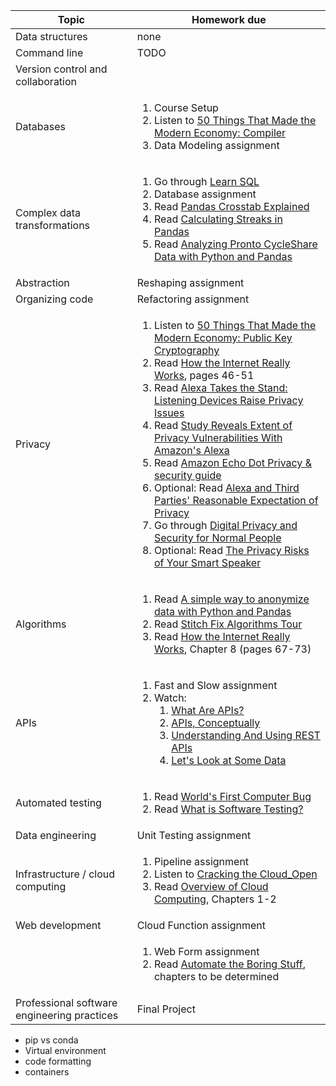 | Topic                                       | Homework due                                                                                                                                                                                                                                                                                                                                                                                                                                                                                                                                                                                                                                                                                                                                                                                                                                                                                                                                                                                                                                                                                                                                                           |
| ------------------------------------------- | ---------------------------------------------------------------------------------------------------------------------------------------------------------------------------------------------------------------------------------------------------------------------------------------------------------------------------------------------------------------------------------------------------------------------------------------------------------------------------------------------------------------------------------------------------------------------------------------------------------------------------------------------------------------------------------------------------------------------------------------------------------------------------------------------------------------------------------------------------------------------------------------------------------------------------------------------------------------------------------------------------------------------------------------------------------------------------------------------------------------------------------------------------------------------- |
| Data structures                             | none                                                                                                                                                                                                                                                                                                                                                                                                                                                                                                                                                                                                                                                                                                                                                                                                                                                                                                                                                                                                                                                                                                                                                                   |
| Command line                                | TODO                                                                                                                                                                                                                                                                                                                                                                                                                                                                                                                                                                                                                                                                                                                                                                                                                                                                                                                                                                                                                                                                                                                                                                   |
| Version control and collaboration           |                                                                                                                                                                                                                                                                                                                                                                                                                                                                                                                                                                                                                                                                                                                                                                                                                                                                                                                                                                                                                                                                                                                                                                        |
| Databases                                   | <ol><li>Course Setup</li><li>Listen to [50 Things That Made the Modern Economy: Compiler](https://www.bbc.co.uk/programmes/p04n04cm)</li><li>Data Modeling assignment</li></ol>                                                                                                                                                                                                                                                                                                                                                                                                                                                                                                                                                                                                                                                                                                                                                                                                                                                                                                                                                                                        |
| Complex data transformations                | <ol><li>Go through [Learn SQL](https://www.codecademy.com/learn/learn-sql)</li><li>Database assignment</li><li>Read [Pandas Crosstab Explained](https://pbpython.com/pandas-crosstab.html)</li><li>Read [Calculating Streaks in Pandas](https://joshdevlin.com/blog/calculate-streaks-in-pandas/)</li><li>Read [Analyzing Pronto CycleShare Data with Python and Pandas](https://jakevdp.github.io/blog/2015/10/17/analyzing-pronto-cycleshare-data-with-python-and-pandas/)</li></ol>                                                                                                                                                                                                                                                                                                                                                                                                                                                                                                                                                                                                                                                                                 |
| Abstraction                                 | Reshaping assignment                                                                                                                                                                                                                                                                                                                                                                                                                                                                                                                                                                                                                                                                                                                                                                                                                                                                                                                                                                                                                                                                                                                                                   |
| Organizing code                             | Refactoring assignment                                                                                                                                                                                                                                                                                                                                                                                                                                                                                                                                                                                                                                                                                                                                                                                                                                                                                                                                                                                                                                                                                                                                                 |
| Privacy                                     | <ol><li>Listen to [50 Things That Made the Modern Economy: Public Key Cryptography](https://www.bbc.co.uk/programmes/p04vqrwy)</li><li>Read [How the Internet Really Works](https://catnip.article19.org/), pages 46-51</li><li>Read [Alexa Takes the Stand: Listening Devices Raise Privacy Issues](https://time.com/4766611/alexa-takes-the-stand-listening-devices-raise-privacy-issues/)</li><li>Read [Study Reveals Extent of Privacy Vulnerabilities With Amazon's Alexa](https://news.ncsu.edu/2021/03/alexa-skill-vulnerabilities/)</li><li>Read [Amazon Echo Dot Privacy & security guide](https://foundation.mozilla.org/en/privacynotincluded/amazon-echo-dot/)</li><li>Optional: Read [Alexa and Third Parties' Reasonable Expectation of Privacy](https://www.law.georgetown.edu/american-criminal-law-review/aclr-online/volume-54/alexa-and-third-parties-reasonable-expectation-of-privacy/)</li><li>Go through [Digital Privacy and Security for Normal People](https://personal-security.afeld.me/)</li><li>Optional: Read [The Privacy Risks of Your Smart Speaker](https://vpnoverview.com/privacy/devices/privacy-risks-smart-speaker/)</li></ol> |
| Algorithms                                  | <ol><li>Read [A simple way to anonymize data with Python and Pandas](https://dev.to/r0f1/a-simple-way-to-anonymize-data-with-python-and-pandas-79g)</li><li>Read [Stitch Fix Algorithms Tour](https://algorithms-tour.stitchfix.com/)</li><li>Read [How the Internet Really Works](https://catnip.article19.org/), Chapter 8 (pages 67-73)</li></ol>                                                                                                                                                                                                                                                                                                                                                                                                                                                                                                                                                                                                                                                                                                                                                                                                                   |
| APIs                                        | <ol><li>Fast and Slow assignment</li><li>Watch:<ol><li>[What Are APIs?](https://www.youtube.com/watch?v=OVvTv9Hy91Q)</li><li>[APIs, Conceptually](https://drive.google.com/file/d/10VCtYI5Im9MnvDcn4vnUeWbqztF77tyL/view)</li><li>[Understanding And Using REST APIs](https://www.smashingmagazine.com/2018/01/understanding-using-rest-api/)</li><li>[Let's Look at Some Data](https://drive.google.com/file/d/10_2UPxa0ThWus47jKKeefGji5ZZmnr-e/view)</li></ol></li></ol>                                                                                                                                                                                                                                                                                                                                                                                                                                                                                                                                                                                                                                                                                            |
| Automated testing                           | <ol><li>Read [World's First Computer Bug](https://education.nationalgeographic.org/resource/worlds-first-computer-bug/)</li><li>Read [What is Software Testing?](https://www.guru99.com/software-testing-introduction-importance.html)</li></ol>                                                                                                                                                                                                                                                                                                                                                                                                                                                                                                                                                                                                                                                                                                                                                                                                                                                                                                                       |
| Data engineering                            | Unit Testing assignment                                                                                                                                                                                                                                                                                                                                                                                                                                                                                                                                                                                                                                                                                                                                                                                                                                                                                                                                                                                                                                                                                                                                                |
| Infrastructure / cloud computing            | <ol><li>Pipeline assignment</li><li>Listen to [Cracking the Cloud_Open](https://www.redhat.com/en/command-line-heroes/season-1/crack-the-cloud-open)</li><li>Read [Overview of Cloud Computing](https://dc.arcabc.ca/islandora/object/dc%3A54375?solr_nav%5Bid%5D=c0f46853d72e7e533f04&solr_nav%5Bpage%5D=0&solr_nav%5Boffset%5D=0), Chapters 1-2</li></ol>                                                                                                                                                                                                                                                                                                                                                                                                                                                                                                                                                                                                                                                                                                                                                                                                            |
| Web development                             | Cloud Function assignment                                                                                                                                                                                                                                                                                                                                                                                                                                                                                                                                                                                                                                                                                                                                                                                                                                                                                                                                                                                                                                                                                                                                              |
|                                             | <ol><li>Web Form assignment</li><li>Read [Automate the Boring Stuff](https://automatetheboringstuff.com/), chapters to be determined</li></ol>                                                                                                                                                                                                                                                                                                                                                                                                                                                                                                                                                                                                                                                                                                                                                                                                                                                                                                                                                                                                                         |
| Professional software engineering practices | Final Project                                                                                                                                                                                                                                                                                                                                                                                                                                                                                                                                                                                                                                                                                                                                                                                                                                                                                                                                                                                                                                                                                                                                                          |

- pip vs conda
- Virtual environment
- code formatting
- containers
